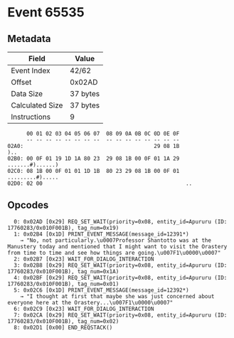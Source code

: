 # Event 65535

## Metadata

| Field           | Value    |
|-----------------|----------|
| Event Index     | 42/62    |
| Offset          | 0x02AD   |
| Data Size       | 37 bytes |
| Calculated Size | 37 bytes |
| Instructions    | 9        |

```
      00 01 02 03 04 05 06 07  08 09 0A 0B 0C 0D 0E 0F
      -- -- -- -- -- -- -- --  -- -- -- -- -- -- -- --
02A0:                                         29 08 1B               )..
02B0: 00 0F 01 19 1D 1A 80 23  29 08 1B 00 0F 01 1A 29  .......#)......)
02C0: 08 1B 00 0F 01 01 1D 1B  80 23 29 08 1B 00 0F 01  .........#).....
02D0: 02 00                                             ..              
```

## Opcodes

```
  0: 0x02AD [0x29] REQ_SET_WAIT(priority=0x08, entity_id=Apururu (ID: 17760283/0x010F001B), tag_num=0x19)
  1: 0x02B4 [0x1D] PRINT_EVENT_MESSAGE(message_id=12391*)
    → "No, not particularly.\u0007Professor Shantotto was at the Manustery today and mentioned that I might want to visit the Orastery from time to time and see how things are going.\u007F1\u0000\u0007"
  2: 0x02B7 [0x23] WAIT_FOR_DIALOG_INTERACTION
  3: 0x02B8 [0x29] REQ_SET_WAIT(priority=0x08, entity_id=Apururu (ID: 17760283/0x010F001B), tag_num=0x1A)
  4: 0x02BF [0x29] REQ_SET_WAIT(priority=0x08, entity_id=Apururu (ID: 17760283/0x010F001B), tag_num=0x01)
  5: 0x02C6 [0x1D] PRINT_EVENT_MESSAGE(message_id=12392*)
    → "I thought at first that maybe she was just concerned about everyone here at the Orastery...\u007F1\u0000\u0007"
  6: 0x02C9 [0x23] WAIT_FOR_DIALOG_INTERACTION
  7: 0x02CA [0x29] REQ_SET_WAIT(priority=0x08, entity_id=Apururu (ID: 17760283/0x010F001B), tag_num=0x02)
  8: 0x02D1 [0x00] END_REQSTACK()
```
